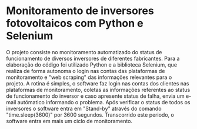 # Monitoramento de inversores fotovoltaicos com Python e Selenium
O projeto consiste no monitoramento automatizado do status de funcionamento de diversos inversores de diferentes fabricantes. 
Para a elaboração do código foi utilizado Python e a biblioteca Selenium, que realiza de forma autonoma o login nas contas das plataformas de monitoramento e "web scraping" das informações relevantes para o projeto.
A rotina é simples, o software faz login nas contas dos clientes nas plataformas de monitoramento, coletas as informações referentes ao status de funcionamento do inversor e caso apresente status de falha, envia um e-mail autómatico informando o problema. Após verificar o status de todos os inversores o software entra em "Stand-by" através do comando "time.sleep(3600)" por 3600 segundos. Transcorrido este periodo, o software entra em mais um ciclo de monitoramento.
